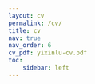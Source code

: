 ```yaml
---
layout: cv
permalink: /cv/
title: cv
nav: true
nav_order: 6
cv_pdf: yixinlu-cv.pdf
toc: 
    sidebar: left
---
```

<!---
<iframe src="/assets/pdf/yixinlu-cv.pdf" width="100%" height="800" frameborder="no" border="0" marginwidth="0" marginheight="0"></iframe>
--->
